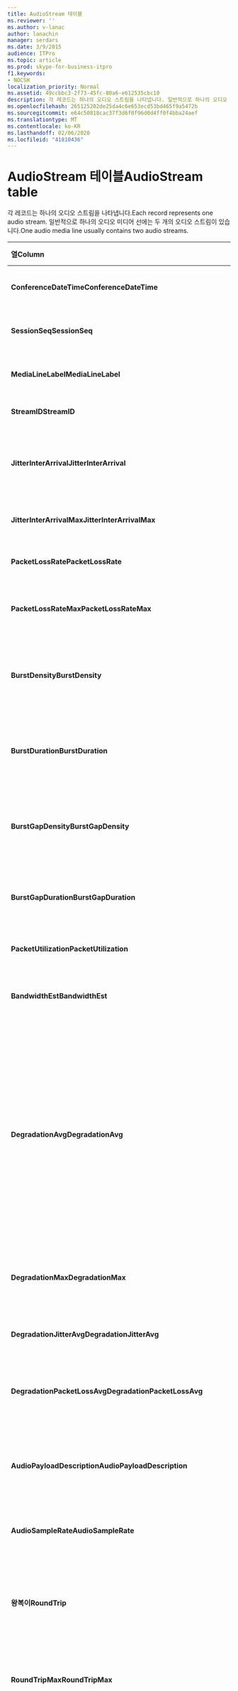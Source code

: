 ```yaml
---
title: AudioStream 테이블
ms.reviewer: ''
ms.author: v-lanac
author: lanachin
manager: serdars
ms.date: 3/9/2015
audience: ITPro
ms.topic: article
ms.prod: skype-for-business-itpro
f1.keywords:
- NOCSH
localization_priority: Normal
ms.assetid: 49ccbbc3-2f73-45fc-80a6-e612535cbc10
description: 각 레코드는 하나의 오디오 스트림을 나타냅니다. 일반적으로 하나의 오디오 미디어 선에는 두 개의 오디오 스트림이 있습니다.
ms.openlocfilehash: 265125202de25da4c6e653ecd53bd465f9a5472b
ms.sourcegitcommit: e64c50818cac37f3d6f0f96d0d4ff0f4bba24aef
ms.translationtype: MT
ms.contentlocale: ko-KR
ms.lasthandoff: 02/06/2020
ms.locfileid: "41810436"
---
```

# <a name="audiostream-table"></a><span data-ttu-id="36f69-104">AudioStream 테이블</span><span class="sxs-lookup"><span data-stu-id="36f69-104">AudioStream table</span></span>
 
<span data-ttu-id="36f69-105">각 레코드는 하나의 오디오 스트림을 나타냅니다.</span><span class="sxs-lookup"><span data-stu-id="36f69-105">Each record represents one audio stream.</span></span> <span data-ttu-id="36f69-106">일반적으로 하나의 오디오 미디어 선에는 두 개의 오디오 스트림이 있습니다.</span><span class="sxs-lookup"><span data-stu-id="36f69-106">One audio media line usually contains two audio streams.</span></span>
  
|<span data-ttu-id="36f69-107">열</span><span class="sxs-lookup"><span data-stu-id="36f69-107">Column</span></span>|<span data-ttu-id="36f69-108">데이터 형식</span><span class="sxs-lookup"><span data-stu-id="36f69-108">Data Type</span></span>|<span data-ttu-id="36f69-109">키/인덱스</span><span class="sxs-lookup"><span data-stu-id="36f69-109">Key/Index</span></span>|<span data-ttu-id="36f69-110">세부적인</span><span class="sxs-lookup"><span data-stu-id="36f69-110">Details</span></span>|
|:-----|:-----|:-----|:-----|
|<span data-ttu-id="36f69-111">**ConferenceDateTime**</span><span class="sxs-lookup"><span data-stu-id="36f69-111">**ConferenceDateTime**</span></span> <br/> |<span data-ttu-id="36f69-112">dmtf</span><span class="sxs-lookup"><span data-stu-id="36f69-112">datetime</span></span>  <br/> |<span data-ttu-id="36f69-113">주요한</span><span class="sxs-lookup"><span data-stu-id="36f69-113">Primary</span></span>  <br/> |<span data-ttu-id="36f69-114">[Medialine 테이블](medialine-0.md)에서 참조 합니다.</span><span class="sxs-lookup"><span data-stu-id="36f69-114">Referenced from the [MediaLine table](medialine-0.md).</span></span>  <br/> |
|<span data-ttu-id="36f69-115">**SessionSeq**</span><span class="sxs-lookup"><span data-stu-id="36f69-115">**SessionSeq**</span></span> <br/> |<span data-ttu-id="36f69-116">int</span><span class="sxs-lookup"><span data-stu-id="36f69-116">int</span></span>  <br/> |<span data-ttu-id="36f69-117">주요한</span><span class="sxs-lookup"><span data-stu-id="36f69-117">Primary</span></span>  <br/> |<span data-ttu-id="36f69-118">[Medialine 테이블](medialine-0.md)에서 참조 합니다.</span><span class="sxs-lookup"><span data-stu-id="36f69-118">Referenced from the [MediaLine table](medialine-0.md).</span></span>  <br/> |
|<span data-ttu-id="36f69-119">**MediaLineLabel**</span><span class="sxs-lookup"><span data-stu-id="36f69-119">**MediaLineLabel**</span></span> <br/> |<span data-ttu-id="36f69-120">tinyint</span><span class="sxs-lookup"><span data-stu-id="36f69-120">tinyint</span></span>  <br/> |<span data-ttu-id="36f69-121">주요한</span><span class="sxs-lookup"><span data-stu-id="36f69-121">Primary</span></span>  <br/> |<span data-ttu-id="36f69-122">[Medialine 테이블](medialine-0.md)에서 참조 합니다.</span><span class="sxs-lookup"><span data-stu-id="36f69-122">Referenced from the [MediaLine table](medialine-0.md).</span></span>  <br/> |
|<span data-ttu-id="36f69-123">**StreamID**</span><span class="sxs-lookup"><span data-stu-id="36f69-123">**StreamID**</span></span> <br/> |<span data-ttu-id="36f69-124">int</span><span class="sxs-lookup"><span data-stu-id="36f69-124">int</span></span>  <br/> |<span data-ttu-id="36f69-125">주요한</span><span class="sxs-lookup"><span data-stu-id="36f69-125">Primary</span></span>  <br/> |<span data-ttu-id="36f69-126">미디어 라인 내의 고유 ID.</span><span class="sxs-lookup"><span data-stu-id="36f69-126">Unique ID within a media line.</span></span>  <br/> |
|<span data-ttu-id="36f69-127">**JitterInterArrival**</span><span class="sxs-lookup"><span data-stu-id="36f69-127">**JitterInterArrival**</span></span> <br/> |<span data-ttu-id="36f69-128">int</span><span class="sxs-lookup"><span data-stu-id="36f69-128">int</span></span>  <br/> | <br/> |<span data-ttu-id="36f69-129">RTCP (실시간 제어 프로토콜) 통계의 평균 네트워크 지터입니다.</span><span class="sxs-lookup"><span data-stu-id="36f69-129">Average network jitter from Real Time Control Protocol (RTCP) statistics.</span></span>  <br/> |
|<span data-ttu-id="36f69-130">**JitterInterArrivalMax**</span><span class="sxs-lookup"><span data-stu-id="36f69-130">**JitterInterArrivalMax**</span></span> <br/> |<span data-ttu-id="36f69-131">int</span><span class="sxs-lookup"><span data-stu-id="36f69-131">int</span></span>  <br/> | <br/> |<span data-ttu-id="36f69-132">통화 중 최대 네트워크 지터.</span><span class="sxs-lookup"><span data-stu-id="36f69-132">Maximum network jitter during the call.</span></span>  <br/> |
|<span data-ttu-id="36f69-133">**PacketLossRate**</span><span class="sxs-lookup"><span data-stu-id="36f69-133">**PacketLossRate**</span></span> <br/> |<span data-ttu-id="36f69-134">10 진수 (5, 4)</span><span class="sxs-lookup"><span data-stu-id="36f69-134">decimal(5,4)</span></span>  <br/> | <br/> |<span data-ttu-id="36f69-135">통화 중의 평균 패킷 손실 율입니다.</span><span class="sxs-lookup"><span data-stu-id="36f69-135">Average packet loss rate during the call.</span></span>  <br/> |
|<span data-ttu-id="36f69-136">**PacketLossRateMax**</span><span class="sxs-lookup"><span data-stu-id="36f69-136">**PacketLossRateMax**</span></span> <br/> |<span data-ttu-id="36f69-137">10 진수 (5, 4)</span><span class="sxs-lookup"><span data-stu-id="36f69-137">decimal(5,4)</span></span>  <br/> | <br/> |<span data-ttu-id="36f69-138">통화 중에 최대 패킷 손실이 관찰 되었습니다.</span><span class="sxs-lookup"><span data-stu-id="36f69-138">Maximum packet loss observed during the call.</span></span>  <br/> |
|<span data-ttu-id="36f69-139">**BurstDensity**</span><span class="sxs-lookup"><span data-stu-id="36f69-139">**BurstDensity**</span></span> <br/> |<span data-ttu-id="36f69-140">10 진수 (9, 4)</span><span class="sxs-lookup"><span data-stu-id="36f69-140">decimal(9,4)</span></span>  <br/> | <br/> |<span data-ttu-id="36f69-141">통화 중에 손실이 발생 한 경우 패킷 손실의 평균 밀도입니다.</span><span class="sxs-lookup"><span data-stu-id="36f69-141">Average density of packet Loss during bursts of losses during the call.</span></span>  <br/> |
|<span data-ttu-id="36f69-142">**BurstDuration**</span><span class="sxs-lookup"><span data-stu-id="36f69-142">**BurstDuration**</span></span> <br/> |<span data-ttu-id="36f69-143">int</span><span class="sxs-lookup"><span data-stu-id="36f69-143">int</span></span>  <br/> | <br/> |<span data-ttu-id="36f69-144">통화 중에 손실 되는 패킷 손실의 평균 지속 시간입니다.</span><span class="sxs-lookup"><span data-stu-id="36f69-144">Average duration of packet loss during bursts of losses during the call.</span></span>  <br/> |
|<span data-ttu-id="36f69-145">**BurstGapDensity**</span><span class="sxs-lookup"><span data-stu-id="36f69-145">**BurstGapDensity**</span></span> <br/> |<span data-ttu-id="36f69-146">10 진수 (9, 4)</span><span class="sxs-lookup"><span data-stu-id="36f69-146">decimal(9,4)</span></span>  <br/> | <br/> |<span data-ttu-id="36f69-147">패킷 손실의 버스트 간에 간격을 두는 경우 패킷 손실의 평균 밀도.</span><span class="sxs-lookup"><span data-stu-id="36f69-147">Average density of packet loss during gaps between bursts of packet loss.</span></span>  <br/> |
|<span data-ttu-id="36f69-148">**BurstGapDuration**</span><span class="sxs-lookup"><span data-stu-id="36f69-148">**BurstGapDuration**</span></span> <br/> |<span data-ttu-id="36f69-149">int</span><span class="sxs-lookup"><span data-stu-id="36f69-149">int</span></span>  <br/> | <br/> |<span data-ttu-id="36f69-150">패킷 손실의 버스트 간 평균 간격 기간입니다.</span><span class="sxs-lookup"><span data-stu-id="36f69-150">Average duration of gaps between bursts of packet loss.</span></span>  <br/> |
|<span data-ttu-id="36f69-151">**PacketUtilization**</span><span class="sxs-lookup"><span data-stu-id="36f69-151">**PacketUtilization**</span></span> <br/> |<span data-ttu-id="36f69-152">Int</span><span class="sxs-lookup"><span data-stu-id="36f69-152">Int</span></span>  <br/> | <br/> |<span data-ttu-id="36f69-153">오디오 스트림의 패킷 수입니다.</span><span class="sxs-lookup"><span data-stu-id="36f69-153">Packet count for the audio stream.</span></span>  <br/> |
|<span data-ttu-id="36f69-154">**BandwidthEst**</span><span class="sxs-lookup"><span data-stu-id="36f69-154">**BandwidthEst**</span></span> <br/> |<span data-ttu-id="36f69-155">Int</span><span class="sxs-lookup"><span data-stu-id="36f69-155">Int</span></span>  <br/> | <br/> |<span data-ttu-id="36f69-156">오디오 스트림의 대역폭을 예측 합니다.</span><span class="sxs-lookup"><span data-stu-id="36f69-156">Bandwidth estimates for the audio stream.</span></span>  <br/> |
|<span data-ttu-id="36f69-157">**DegradationAvg**</span><span class="sxs-lookup"><span data-stu-id="36f69-157">**DegradationAvg**</span></span> <br/> |<span data-ttu-id="36f69-158">10 진수 (3, 2)</span><span class="sxs-lookup"><span data-stu-id="36f69-158">decimal(3,2)</span></span>  <br/> | <br/> |<span data-ttu-id="36f69-159">전체 통화에 대 한 네트워크 SPECIALIST 성능이 저하 됩니다.</span><span class="sxs-lookup"><span data-stu-id="36f69-159">Network MOS Degradation for the whole call.</span></span> <span data-ttu-id="36f69-160">범위는 0.0 ~ 5.0입니다.</span><span class="sxs-lookup"><span data-stu-id="36f69-160">Range is 0.0 to 5.0.</span></span> <span data-ttu-id="36f69-161">이 메트릭은 지터 및 패킷 손실로 인해 네트워크 SPECIALIST 감소 된 양을 표시 합니다.</span><span class="sxs-lookup"><span data-stu-id="36f69-161">This metric shows the amount the Network MOS was reduced because of jitter and packet loss.</span></span> <span data-ttu-id="36f69-162">허용 되는 품질은 0.5 미만 이어야 합니다.</span><span class="sxs-lookup"><span data-stu-id="36f69-162">For acceptable quality it should less than 0.5.</span></span>  <br/> |
|<span data-ttu-id="36f69-163">**DegradationMax**</span><span class="sxs-lookup"><span data-stu-id="36f69-163">**DegradationMax**</span></span> <br/> |<span data-ttu-id="36f69-164">10 진수 (3, 2)</span><span class="sxs-lookup"><span data-stu-id="36f69-164">decimal(3,2)</span></span>  <br/> | <br/> |<span data-ttu-id="36f69-165">통화 중에 최대 네트워크 SPECIALIST 저하 됩니다.</span><span class="sxs-lookup"><span data-stu-id="36f69-165">Maximum Network MOS degradation during the call.</span></span>  <br/> |
|<span data-ttu-id="36f69-166">**DegradationJitterAvg**</span><span class="sxs-lookup"><span data-stu-id="36f69-166">**DegradationJitterAvg**</span></span> <br/> |<span data-ttu-id="36f69-167">10 진수 (3, 2)</span><span class="sxs-lookup"><span data-stu-id="36f69-167">decimal(3,2)</span></span>  <br/> | <br/> |<span data-ttu-id="36f69-168">지터로 인해 네트워크 SPECIALIST 저하 됩니다.</span><span class="sxs-lookup"><span data-stu-id="36f69-168">Network MOS degradation caused by jitter.</span></span>  <br/> |
|<span data-ttu-id="36f69-169">**DegradationPacketLossAvg**</span><span class="sxs-lookup"><span data-stu-id="36f69-169">**DegradationPacketLossAvg**</span></span> <br/> |<span data-ttu-id="36f69-170">10 진수 (3, 2)</span><span class="sxs-lookup"><span data-stu-id="36f69-170">decimal(3,2)</span></span>  <br/> | <br/> |<span data-ttu-id="36f69-171">패킷 손실로 인해 네트워크 SPECIALIST 저하 됩니다.</span><span class="sxs-lookup"><span data-stu-id="36f69-171">Network MOS degradation caused by packet loss.</span></span>  <br/> |
|<span data-ttu-id="36f69-172">**AudioPayloadDescription**</span><span class="sxs-lookup"><span data-stu-id="36f69-172">**AudioPayloadDescription**</span></span> <br/> |<span data-ttu-id="36f69-173">int</span><span class="sxs-lookup"><span data-stu-id="36f69-173">int</span></span>  <br/> |<span data-ttu-id="36f69-174">외부</span><span class="sxs-lookup"><span data-stu-id="36f69-174">Foreign</span></span>  <br/> |<span data-ttu-id="36f69-175">PayloadDescription 테이블에서 참조 되는 통화에 사용 되는 오디오 코덱입니다.</span><span class="sxs-lookup"><span data-stu-id="36f69-175">The audio Codec used for the call, referenced from PayloadDescription Table.</span></span>  <br/> |
|<span data-ttu-id="36f69-176">**AudioSampleRate**</span><span class="sxs-lookup"><span data-stu-id="36f69-176">**AudioSampleRate**</span></span> <br/> |<span data-ttu-id="36f69-177">int</span><span class="sxs-lookup"><span data-stu-id="36f69-177">int</span></span>  <br/> | <br/> |<span data-ttu-id="36f69-178">오디오 스트림의 샘플링 속도입니다.</span><span class="sxs-lookup"><span data-stu-id="36f69-178">Sampling rate for the audio stream.</span></span>  <br/> |
|<span data-ttu-id="36f69-179">**왕복이**</span><span class="sxs-lookup"><span data-stu-id="36f69-179">**RoundTrip**</span></span> <br/> |<span data-ttu-id="36f69-180">int</span><span class="sxs-lookup"><span data-stu-id="36f69-180">int</span></span>  <br/> | <br/> |<span data-ttu-id="36f69-181">RTCP 통계에서 왕복 시간을 계산 합니다.</span><span class="sxs-lookup"><span data-stu-id="36f69-181">Round trip time from RTCP statistics.</span></span> <span data-ttu-id="36f69-182">적절 한 품질을 위해서는 100ms 보다 작아야 합니다.</span><span class="sxs-lookup"><span data-stu-id="36f69-182">For acceptable quality this should be less than 100ms.</span></span>  <br/> |
|<span data-ttu-id="36f69-183">**RoundTripMax**</span><span class="sxs-lookup"><span data-stu-id="36f69-183">**RoundTripMax**</span></span> <br/> |<span data-ttu-id="36f69-184">int</span><span class="sxs-lookup"><span data-stu-id="36f69-184">int</span></span>  <br/> | <br/> |<span data-ttu-id="36f69-185">오디오 스트림의 최대 라운드트립 시간입니다.</span><span class="sxs-lookup"><span data-stu-id="36f69-185">Maximum round trip time for the audio stream.</span></span>  <br/> |
|<span data-ttu-id="36f69-186">**OverallAvgNetworkMOS**</span><span class="sxs-lookup"><span data-stu-id="36f69-186">**OverallAvgNetworkMOS**</span></span> <br/> |<span data-ttu-id="36f69-187">10 진수 (3, 2)</span><span class="sxs-lookup"><span data-stu-id="36f69-187">decimal(3,2)</span></span>  <br/> | <br/> |<span data-ttu-id="36f69-188">통화에 대 한 평균 광대역 네트워크 SPECIALIST.</span><span class="sxs-lookup"><span data-stu-id="36f69-188">Average wideband Network MOS for the call.</span></span> <span data-ttu-id="36f69-189">이 메트릭은 사용 되는 패킷 손실, 지터 및 코덱에 따라 달라 집니다.</span><span class="sxs-lookup"><span data-stu-id="36f69-189">This metric depends on the packet loss, jitter, and codec used.</span></span> <span data-ttu-id="36f69-190">범위는 [1.0에서 5.0]입니다.</span><span class="sxs-lookup"><span data-stu-id="36f69-190">Range is [1.0 to 5.0].</span></span>  <br/> |
|<span data-ttu-id="36f69-191">**OverallMinNetworkMOS**</span><span class="sxs-lookup"><span data-stu-id="36f69-191">**OverallMinNetworkMOS**</span></span> <br/> |<span data-ttu-id="36f69-192">10 진수 (3, 2)</span><span class="sxs-lookup"><span data-stu-id="36f69-192">decimal(3,2)</span></span>  <br/> | <br/> |<span data-ttu-id="36f69-193">통화에 대 한 최소 광대역 네트워크 SPECIALIST.</span><span class="sxs-lookup"><span data-stu-id="36f69-193">The minimum wideband Network MOS for the call.</span></span>  <br/> |
|<span data-ttu-id="36f69-194">**SendListenMOS**</span><span class="sxs-lookup"><span data-stu-id="36f69-194">**SendListenMOS**</span></span> <br/> |<span data-ttu-id="36f69-195">10 진수 (3, 2)</span><span class="sxs-lookup"><span data-stu-id="36f69-195">decimal(3,2)</span></span>  <br/> | <br/> |<span data-ttu-id="36f69-196">음성 수준, 노이즈 수준 및 캡처 장치 특성을 포함 하 여 발송 된 오디오에 대 한 평균 예측 광대역 SPECIALIST 점수입니다.</span><span class="sxs-lookup"><span data-stu-id="36f69-196">The average predicted wideband Listening MOS score for audio sent, including speech level, noise level and capture device characteristics.</span></span>  <br/> |
|<span data-ttu-id="36f69-197">**SendListenMOSMin**</span><span class="sxs-lookup"><span data-stu-id="36f69-197">**SendListenMOSMin**</span></span> <br/> |<span data-ttu-id="36f69-198">10 진수 (3, 2)</span><span class="sxs-lookup"><span data-stu-id="36f69-198">decimal(3,2)</span></span>  <br/> | <br/> |<span data-ttu-id="36f69-199">통화에 대 한 최소 SendListenMOS입니다.</span><span class="sxs-lookup"><span data-stu-id="36f69-199">The minimum SendListenMOS for the call.</span></span>  <br/> |
|<span data-ttu-id="36f69-200">**RecvListenMOS**</span><span class="sxs-lookup"><span data-stu-id="36f69-200">**RecvListenMOS**</span></span> <br/> |<span data-ttu-id="36f69-201">10 진수 (3, 2)</span><span class="sxs-lookup"><span data-stu-id="36f69-201">decimal(3,2)</span></span>  <br/> | <br/> |<span data-ttu-id="36f69-202">음성 수준, 소음 수준, 코덱, 네트워크 상태 및 캡처 장치 특성을 포함 하 여 네트워크에서 받은 오디오에 대 한 평균 예측 광대역 SPECIALIST 점수입니다.</span><span class="sxs-lookup"><span data-stu-id="36f69-202">The average predicted wideband Listening MOS score for audio received from the network including speech level, noise level, codec, network conditions and capture device characteristics.</span></span>  <br/> |
|<span data-ttu-id="36f69-203">**RecvListenMOSMin**</span><span class="sxs-lookup"><span data-stu-id="36f69-203">**RecvListenMOSMin**</span></span> <br/> |<span data-ttu-id="36f69-204">10 진수 (3, 2)</span><span class="sxs-lookup"><span data-stu-id="36f69-204">decimal(3,2)</span></span>  <br/> | <br/> |<span data-ttu-id="36f69-205">통화에 대 한 최소 RecvListenMOS입니다.</span><span class="sxs-lookup"><span data-stu-id="36f69-205">The minimum RecvListenMOS for the call.</span></span>  <br/> |
|<span data-ttu-id="36f69-206">**오디오 및 사용**</span><span class="sxs-lookup"><span data-stu-id="36f69-206">**AudioFECUsed**</span></span> <br/> |<span data-ttu-id="36f69-207">다소</span><span class="sxs-lookup"><span data-stu-id="36f69-207">bit</span></span>  <br/> ||<span data-ttu-id="36f69-208">오디오 FEC 통화에 사용 되었는지 여부를 나타내는 플래그입니다.</span><span class="sxs-lookup"><span data-stu-id="36f69-208">Flag indicating if audio FEC was used for the call.</span></span>  <br/> |
|<span data-ttu-id="36f69-209">**RatioConcealedSamplesAvg**</span><span class="sxs-lookup"><span data-stu-id="36f69-209">**RatioConcealedSamplesAvg**</span></span> <br/> |<span data-ttu-id="36f69-210">10 진수 (5, 2)</span><span class="sxs-lookup"><span data-stu-id="36f69-210">decimal(5,2)</span></span>  <br/> ||<span data-ttu-id="36f69-211">오디오 치유에서 생성 한 숨겨진 샘플의 평균 비율을 일반적인 샘플입니다.</span><span class="sxs-lookup"><span data-stu-id="36f69-211">Average ratio of concealed samples generated by audio healing to typical samples.</span></span>  <br/> |
|<span data-ttu-id="36f69-212">**RatioStretchedSamplesAvg**</span><span class="sxs-lookup"><span data-stu-id="36f69-212">**RatioStretchedSamplesAvg**</span></span> <br/> |<span data-ttu-id="36f69-213">10 진수 (5, 2)</span><span class="sxs-lookup"><span data-stu-id="36f69-213">decimal(5,2)</span></span>  <br/> ||<span data-ttu-id="36f69-214">표준 샘플에 대 한 오디오 치유에서 생성 된 늘이기 샘플의 평균 비율입니다.</span><span class="sxs-lookup"><span data-stu-id="36f69-214">Average ratio of stretched samples generated by audio healing to typical samples.</span></span>  <br/> |
|<span data-ttu-id="36f69-215">**RatioCompressedSamplesAvg**</span><span class="sxs-lookup"><span data-stu-id="36f69-215">**RatioCompressedSamplesAvg**</span></span> <br/> |<span data-ttu-id="36f69-216">10 진수 (5, 2)</span><span class="sxs-lookup"><span data-stu-id="36f69-216">decimal(5,2)</span></span>  <br/> ||<span data-ttu-id="36f69-217">오디오 치유에서 생성 한 압축 샘플의 평균 비율을 일반적인 샘플로 나타낸 것입니다.</span><span class="sxs-lookup"><span data-stu-id="36f69-217">Average ratio of compressed samples generated by audio healing to typical samples.</span></span>  <br/> |
|<span data-ttu-id="36f69-218">**Ipsec**</span><span class="sxs-lookup"><span data-stu-id="36f69-218">**Inbound**</span></span> <br/> |<span data-ttu-id="36f69-219">다소</span><span class="sxs-lookup"><span data-stu-id="36f69-219">bit</span></span>  <br/> | <br/> |<span data-ttu-id="36f69-220">수신기 쪽에 있는 스트림 데이터를 수신 합니다.</span><span class="sxs-lookup"><span data-stu-id="36f69-220">Stream data on receiver side is received.</span></span>  <br/> |
|<span data-ttu-id="36f69-221">**위한**</span><span class="sxs-lookup"><span data-stu-id="36f69-221">**Outbound**</span></span> <br/> |<span data-ttu-id="36f69-222">다소</span><span class="sxs-lookup"><span data-stu-id="36f69-222">bit</span></span>  <br/> | <br/> |<span data-ttu-id="36f69-223">보낸 사람 측에 있는 스트림 데이터를 수신 했습니다.</span><span class="sxs-lookup"><span data-stu-id="36f69-223">Stream data on sender side is received.</span></span>  <br/> |
|<span data-ttu-id="36f69-224">**SenderIsCallerPAI**</span><span class="sxs-lookup"><span data-stu-id="36f69-224">**SenderIsCallerPAI**</span></span> <br/> |<span data-ttu-id="36f69-225">다소</span><span class="sxs-lookup"><span data-stu-id="36f69-225">bit</span></span>  <br/> | <br/> |<span data-ttu-id="36f69-226">1은 스트림 방향이 호출자에서 호출 수신자 까지의 것임을 의미 합니다.</span><span class="sxs-lookup"><span data-stu-id="36f69-226">1 means the stream direction is from the caller to the callee.</span></span>  <br/> <span data-ttu-id="36f69-227">0은 스트림 방향이 피호출자부터 호출자에 게 있음을 의미 합니다.</span><span class="sxs-lookup"><span data-stu-id="36f69-227">0 means the stream direction is from the callee to the caller.</span></span>  <br/> |
|<span data-ttu-id="36f69-228">**JitterInterArrivalSD**</span><span class="sxs-lookup"><span data-stu-id="36f69-228">**JitterInterArrivalSD**</span></span> <br/> |<span data-ttu-id="36f69-229">o</span><span class="sxs-lookup"><span data-stu-id="36f69-229">float</span></span>  <br/> ||<span data-ttu-id="36f69-230">지터 도착 시간에 대 한 표준 편차입니다.</span><span class="sxs-lookup"><span data-stu-id="36f69-230">Standard deviation for jitter arrival times.</span></span>  <br/> <span data-ttu-id="36f69-231">이 열은 Microsoft Lync Server 2013에서 도입 되었습니다.</span><span class="sxs-lookup"><span data-stu-id="36f69-231">This column was introduced in Microsoft Lync Server 2013.</span></span>  <br/> |
|<span data-ttu-id="36f69-232">**ConcealRatioMax**</span><span class="sxs-lookup"><span data-stu-id="36f69-232">**ConcealRatioMax**</span></span> <br/> |<span data-ttu-id="36f69-233">o</span><span class="sxs-lookup"><span data-stu-id="36f69-233">float</span></span>  <br/> ||<span data-ttu-id="36f69-234">Healer에서 숨겨진 패킷의 최대 비율입니다.</span><span class="sxs-lookup"><span data-stu-id="36f69-234">Maximum ratio of packets concealed by the healer.</span></span>  <br/> <span data-ttu-id="36f69-235">이 열은 Microsoft Lync Server 2013에서 도입 되었습니다.</span><span class="sxs-lookup"><span data-stu-id="36f69-235">This column was introduced in Microsoft Lync Server 2013.</span></span>  <br/> |
|<span data-ttu-id="36f69-236">**ConcealRatioSD**</span><span class="sxs-lookup"><span data-stu-id="36f69-236">**ConcealRatioSD**</span></span> <br/> |<span data-ttu-id="36f69-237">o</span><span class="sxs-lookup"><span data-stu-id="36f69-237">float</span></span>  <br/> ||<span data-ttu-id="36f69-238">Healer에서 숨겨진 패킷의 비율에 대 한 표준 편차입니다.</span><span class="sxs-lookup"><span data-stu-id="36f69-238">Standard deviation for the ratio of packets concealed by the healer.</span></span>  <br/> <span data-ttu-id="36f69-239">이 열은 Microsoft Lync Server 2013에서 도입 되었습니다.</span><span class="sxs-lookup"><span data-stu-id="36f69-239">This column was introduced in Microsoft Lync Server 2013.</span></span>  <br/> |
|<span data-ttu-id="36f69-240">**HealerPacketDropRatio**</span><span class="sxs-lookup"><span data-stu-id="36f69-240">**HealerPacketDropRatio**</span></span> <br/> |<span data-ttu-id="36f69-241">o</span><span class="sxs-lookup"><span data-stu-id="36f69-241">float</span></span>  <br/> ||<span data-ttu-id="36f69-242">Healer에서 손실 된 패킷의 총 수를 수신 하 여 받은 패킷의 총량을 말합니다.</span><span class="sxs-lookup"><span data-stu-id="36f69-242">Ratio of packets dropped by the healer compared to the total number of packets received.</span></span>  <br/> <span data-ttu-id="36f69-243">이 열은 Microsoft Lync Server 2013에서 도입 되었습니다.</span><span class="sxs-lookup"><span data-stu-id="36f69-243">This column was introduced in Microsoft Lync Server 2013.</span></span>  <br/> |
|<span data-ttu-id="36f69-244">**HealerFECPacketUsedRatio**</span><span class="sxs-lookup"><span data-stu-id="36f69-244">**HealerFECPacketUsedRatio**</span></span> <br/> |<span data-ttu-id="36f69-245">o</span><span class="sxs-lookup"><span data-stu-id="36f69-245">float</span></span>  <br/> ||<span data-ttu-id="36f69-246">받은 총 패킷 수와 비교 하 여 사용한 착신 전환 오류 수정 패킷의 비율입니다.</span><span class="sxs-lookup"><span data-stu-id="36f69-246">Ratio of used forward error correction packets compared to the total number of packets received.</span></span>  <br/> <span data-ttu-id="36f69-247">이 열은 Microsoft Lync Server 2013에서 도입 되었습니다.</span><span class="sxs-lookup"><span data-stu-id="36f69-247">This column was introduced in Microsoft Lync Server 2013.</span></span>  <br/> |
|<span data-ttu-id="36f69-248">**MaxCompressedSamples**</span><span class="sxs-lookup"><span data-stu-id="36f69-248">**MaxCompressedSamples**</span></span> <br/> |<span data-ttu-id="36f69-249">o</span><span class="sxs-lookup"><span data-stu-id="36f69-249">float</span></span>  <br/> ||<span data-ttu-id="36f69-250">Healer에서 압축 한 최대 오디오 패킷 수입니다.</span><span class="sxs-lookup"><span data-stu-id="36f69-250">Maximum number of audio packets that were compressed by the healer.</span></span>  <br/> <span data-ttu-id="36f69-251">이 열은 Microsoft Lync Server 2013에서 도입 되었습니다.</span><span class="sxs-lookup"><span data-stu-id="36f69-251">This column was introduced in Microsoft Lync Server 2013.</span></span>  <br/> |
|<span data-ttu-id="36f69-252">**LossCongestionPercent**</span><span class="sxs-lookup"><span data-stu-id="36f69-252">**LossCongestionPercent**</span></span> <br/> |<span data-ttu-id="36f69-253">o</span><span class="sxs-lookup"><span data-stu-id="36f69-253">float</span></span>  <br/> ||<span data-ttu-id="36f69-254">통화가 손실 혼잡 상태에 있는 시간의 백분율을 나타냅니다.</span><span class="sxs-lookup"><span data-stu-id="36f69-254">Indicates the percentage of the time when the call was in a loss congestion state.</span></span>  <br/> <span data-ttu-id="36f69-255">이 열은 Microsoft Lync Server 2013에서 도입 되었습니다.</span><span class="sxs-lookup"><span data-stu-id="36f69-255">This column was introduced in Microsoft Lync Server 2013.</span></span>  <br/> |
|<span data-ttu-id="36f69-256">**DelayCongestionPercent**</span><span class="sxs-lookup"><span data-stu-id="36f69-256">**DelayCongestionPercent**</span></span> <br/> |<span data-ttu-id="36f69-257">o</span><span class="sxs-lookup"><span data-stu-id="36f69-257">float</span></span>  <br/> ||<span data-ttu-id="36f69-258">네트워크 패킷의 지연 도착으로 인해 혼잡이 있는 통화의 백분율을 나타냅니다.</span><span class="sxs-lookup"><span data-stu-id="36f69-258">Indicates the percentage of the call during which congestion was caused by the delayed arrival of network packets.</span></span>  <br/> <span data-ttu-id="36f69-259">이 열은 Microsoft Lync Server 2013에서 도입 되었습니다.</span><span class="sxs-lookup"><span data-stu-id="36f69-259">This column was introduced in Microsoft Lync Server 2013.</span></span>  <br/> |
|<span data-ttu-id="36f69-260">**ContentionDetectedPercent**</span><span class="sxs-lookup"><span data-stu-id="36f69-260">**ContentionDetectedPercent**</span></span> <br/> |<span data-ttu-id="36f69-261">o</span><span class="sxs-lookup"><span data-stu-id="36f69-261">float</span></span>  <br/> ||<span data-ttu-id="36f69-262">통화가 네트워크 리소스에 대해 경쟁 하는 시간의 백분율을 나타냅니다.</span><span class="sxs-lookup"><span data-stu-id="36f69-262">Indicates the percentage of the time when the call was competing for network resources.</span></span>  <br/> <span data-ttu-id="36f69-263">이 열은 Microsoft Lync Server 2013에서 도입 되었습니다.</span><span class="sxs-lookup"><span data-stu-id="36f69-263">This column was introduced in Microsoft Lync Server 2013.</span></span>  <br/> |
|<span data-ttu-id="36f69-264">**BandwidthEstMin**</span><span class="sxs-lookup"><span data-stu-id="36f69-264">**BandwidthEstMin**</span></span> <br/> |<span data-ttu-id="36f69-265">int</span><span class="sxs-lookup"><span data-stu-id="36f69-265">int</span></span>  <br/> ||<span data-ttu-id="36f69-266">통화 중 측정 되는 최소 대역폭 예상 양입니다.</span><span class="sxs-lookup"><span data-stu-id="36f69-266">Minimum amount of bandwidth estimation measured during the call.</span></span>  <br/> <span data-ttu-id="36f69-267">이 열은 Microsoft Lync Server 2013에서 도입 되었습니다.</span><span class="sxs-lookup"><span data-stu-id="36f69-267">This column was introduced in Microsoft Lync Server 2013.</span></span>  <br/> |
|<span data-ttu-id="36f69-268">**BandwidthEstMax**</span><span class="sxs-lookup"><span data-stu-id="36f69-268">**BandwidthEstMax**</span></span> <br/> |<span data-ttu-id="36f69-269">int</span><span class="sxs-lookup"><span data-stu-id="36f69-269">int</span></span>  <br/> ||<span data-ttu-id="36f69-270">통화 중에 측정 되는 최대 대역폭 예상 금액입니다.</span><span class="sxs-lookup"><span data-stu-id="36f69-270">Maximum amount of bandwidth estimation measured during the call.</span></span>  <br/> <span data-ttu-id="36f69-271">이 열은 Microsoft Lync Server 2013에서 도입 되었습니다.</span><span class="sxs-lookup"><span data-stu-id="36f69-271">This column was introduced in Microsoft Lync Server 2013.</span></span>  <br/> |
|<span data-ttu-id="36f69-272">**BandwidthEstStdDev**</span><span class="sxs-lookup"><span data-stu-id="36f69-272">**BandwidthEstStdDev**</span></span> <br/> |<span data-ttu-id="36f69-273">int</span><span class="sxs-lookup"><span data-stu-id="36f69-273">int</span></span>  <br/> ||<span data-ttu-id="36f69-274">통화 중에 측정 되는 대역폭 예상의 표준 편차입니다.</span><span class="sxs-lookup"><span data-stu-id="36f69-274">Standard deviation of the bandwidth estimation measured during the call.</span></span>  <br/> <span data-ttu-id="36f69-275">이 열은 Microsoft Lync Server 2013에서 도입 되었습니다.</span><span class="sxs-lookup"><span data-stu-id="36f69-275">This column was introduced in Microsoft Lync Server 2013.</span></span>  <br/> |
|<span data-ttu-id="36f69-276">**BandwidthEstAvge**</span><span class="sxs-lookup"><span data-stu-id="36f69-276">**BandwidthEstAvge**</span></span> <br/> |<span data-ttu-id="36f69-277">int</span><span class="sxs-lookup"><span data-stu-id="36f69-277">int</span></span>  <br/> ||<span data-ttu-id="36f69-278">통화 중 측정 되는 평균 대역폭 예상 금액입니다.</span><span class="sxs-lookup"><span data-stu-id="36f69-278">Average amount of bandwidth estimation measured during the call.</span></span>  <br/> <span data-ttu-id="36f69-279">이 열은 Microsoft Lync Server 2013에서 도입 되었습니다.</span><span class="sxs-lookup"><span data-stu-id="36f69-279">This column was introduced in Microsoft Lync Server 2013.</span></span>  <br/> |
|<span data-ttu-id="36f69-280">**RelativeOneWayTotal**</span><span class="sxs-lookup"><span data-stu-id="36f69-280">**RelativeOneWayTotal**</span></span> <br/> |<span data-ttu-id="36f69-281">o</span><span class="sxs-lookup"><span data-stu-id="36f69-281">float</span></span>  <br/> ||<span data-ttu-id="36f69-282">단방향 총 대기 시간입니다.</span><span class="sxs-lookup"><span data-stu-id="36f69-282">Total amount of one-way latency.</span></span> <span data-ttu-id="36f69-283">상대적 단방향 대기 시간은 클라이언트와 서버 간의 지연을 측정 합니다.</span><span class="sxs-lookup"><span data-stu-id="36f69-283">Relative one-way latency measures the delay between the client and the server.</span></span>  <br/> <span data-ttu-id="36f69-284">이 열은 Microsoft Lync Server 2013에서 도입 되었습니다.</span><span class="sxs-lookup"><span data-stu-id="36f69-284">This column was introduced in Microsoft Lync Server 2013.</span></span>  <br/> |
|<span data-ttu-id="36f69-285">**RelativeOneWayAverage**</span><span class="sxs-lookup"><span data-stu-id="36f69-285">**RelativeOneWayAverage**</span></span> <br/> |<span data-ttu-id="36f69-286">o</span><span class="sxs-lookup"><span data-stu-id="36f69-286">float</span></span>  <br/> ||<span data-ttu-id="36f69-287">평균 단방향 대기 시간입니다.</span><span class="sxs-lookup"><span data-stu-id="36f69-287">Average amount of one-way latency.</span></span> <span data-ttu-id="36f69-288">상대적 단방향 대기 시간은 클라이언트와 서버 간의 지연을 측정 합니다.</span><span class="sxs-lookup"><span data-stu-id="36f69-288">Relative one-way latency measures the delay between the client and the server.</span></span>  <br/> <span data-ttu-id="36f69-289">이 열은 Microsoft Lync Server 2013에서 도입 되었습니다.</span><span class="sxs-lookup"><span data-stu-id="36f69-289">This column was introduced in Microsoft Lync Server 2013.</span></span>  <br/> |
|<span data-ttu-id="36f69-290">**RelativeOneWayMax**</span><span class="sxs-lookup"><span data-stu-id="36f69-290">**RelativeOneWayMax**</span></span> <br/> |<span data-ttu-id="36f69-291">o</span><span class="sxs-lookup"><span data-stu-id="36f69-291">float</span></span>  <br/> ||<span data-ttu-id="36f69-292">단방향 대기 시간의 최대 양입니다.</span><span class="sxs-lookup"><span data-stu-id="36f69-292">Maximum amount of one-way latency.</span></span> <span data-ttu-id="36f69-293">상대적 단방향 대기 시간은 클라이언트와 서버 간의 지연을 측정 합니다.</span><span class="sxs-lookup"><span data-stu-id="36f69-293">Relative one-way latency measures the delay between the client and the server.</span></span>  <br/> <span data-ttu-id="36f69-294">이 열은 Microsoft Lync Server 2013에서 도입 되었습니다.</span><span class="sxs-lookup"><span data-stu-id="36f69-294">This column was introduced in Microsoft Lync Server 2013.</span></span>  <br/> |
|<span data-ttu-id="36f69-295">**RelativeOneWayBurstOccurrences**</span><span class="sxs-lookup"><span data-stu-id="36f69-295">**RelativeOneWayBurstOccurrences**</span></span> <br/> |<span data-ttu-id="36f69-296">int</span><span class="sxs-lookup"><span data-stu-id="36f69-296">int</span></span>  <br/> ||<span data-ttu-id="36f69-297">전체 단방향 버스트 횟수입니다.</span><span class="sxs-lookup"><span data-stu-id="36f69-297">Total one-way burst occurrences.</span></span> <span data-ttu-id="36f69-298">"Bursty" 전송은 안정적 스트림이 아닌 버스트로 데이터가 흐르는 전송입니다.</span><span class="sxs-lookup"><span data-stu-id="36f69-298">A "bursty" transmission is a transmission where data flows in unpredictable bursts as opposed to a steady stream.</span></span> <span data-ttu-id="36f69-299">이 메트릭은 클라이언트와 서버 간의 데이터 흐름을 측정 합니다.</span><span class="sxs-lookup"><span data-stu-id="36f69-299">This metric measures data flow between the client and the server.</span></span>  <br/> <span data-ttu-id="36f69-300">이 열은 Microsoft Lync Server 2013에서 도입 되었습니다.</span><span class="sxs-lookup"><span data-stu-id="36f69-300">This column was introduced in Microsoft Lync Server 2013.</span></span>  <br/> |
|<span data-ttu-id="36f69-301">**RelativeOneWayBurstDensity**</span><span class="sxs-lookup"><span data-stu-id="36f69-301">**RelativeOneWayBurstDensity**</span></span> <br/> |<span data-ttu-id="36f69-302">o</span><span class="sxs-lookup"><span data-stu-id="36f69-302">float</span></span>  <br/> ||<span data-ttu-id="36f69-303">전체 단방향 버스트 밀도.</span><span class="sxs-lookup"><span data-stu-id="36f69-303">Total one-way burst density.</span></span> <span data-ttu-id="36f69-304">"Bursty" 전송은 안정적 스트림이 아닌 버스트로 데이터가 흐르는 전송입니다.</span><span class="sxs-lookup"><span data-stu-id="36f69-304">A "bursty" transmission is a transmission where data flows in unpredictable bursts as opposed to a steady stream.</span></span> <span data-ttu-id="36f69-305">이 메트릭은 클라이언트와 서버 간의 데이터 흐름을 측정 합니다.</span><span class="sxs-lookup"><span data-stu-id="36f69-305">This metric measures data flow between the client and the server.</span></span>  <br/> <span data-ttu-id="36f69-306">이 열은 Microsoft Lync Server 2013에서 도입 되었습니다.</span><span class="sxs-lookup"><span data-stu-id="36f69-306">This column was introduced in Microsoft Lync Server 2013.</span></span>  <br/> |
|<span data-ttu-id="36f69-307">**RelativeOneWayBurstDuration**</span><span class="sxs-lookup"><span data-stu-id="36f69-307">**RelativeOneWayBurstDuration**</span></span> <br/> |<span data-ttu-id="36f69-308">o</span><span class="sxs-lookup"><span data-stu-id="36f69-308">float</span></span>  <br/> ||<span data-ttu-id="36f69-309">전체 단방향 버스트 기간입니다.</span><span class="sxs-lookup"><span data-stu-id="36f69-309">Total one-way burst duration.</span></span> <span data-ttu-id="36f69-310">"Bursty" 전송은 안정적 스트림이 아닌 버스트로 데이터가 흐르는 전송입니다.</span><span class="sxs-lookup"><span data-stu-id="36f69-310">A "bursty" transmission is a transmission where data flows in unpredictable bursts as opposed to a steady stream.</span></span> <span data-ttu-id="36f69-311">이 메트릭은 클라이언트와 서버 간의 데이터 흐름을 측정 합니다.</span><span class="sxs-lookup"><span data-stu-id="36f69-311">This metric measures data flow between the client and the server.</span></span>  <br/> <span data-ttu-id="36f69-312">이 열은 Microsoft Lync Server 2013에서 도입 되었습니다.</span><span class="sxs-lookup"><span data-stu-id="36f69-312">This column was introduced in Microsoft Lync Server 2013.</span></span>  <br/> |
|<span data-ttu-id="36f69-313">**RelativeOneWayGapOccurrences**</span><span class="sxs-lookup"><span data-stu-id="36f69-313">**RelativeOneWayGapOccurrences**</span></span> <br/> |<span data-ttu-id="36f69-314">int</span><span class="sxs-lookup"><span data-stu-id="36f69-314">int</span></span>  <br/> ||<span data-ttu-id="36f69-315">전체 단방향 간격이 발생 합니다.</span><span class="sxs-lookup"><span data-stu-id="36f69-315">Total one-way gap occurrences.</span></span> <span data-ttu-id="36f69-316">"Bursty" 전송은 안정적 스트림이 아닌 버스트로 데이터가 흐르는 전송입니다. 간격은 이러한 버스트 간의 지연을 나타냅니다.</span><span class="sxs-lookup"><span data-stu-id="36f69-316">A "bursty" transmission is a transmission where data flows in unpredictable bursts as opposed to a steady stream; gaps indicate delays between these bursts.</span></span> <span data-ttu-id="36f69-317">이 메트릭은 클라이언트와 서버 간의 데이터 흐름을 측정 합니다.</span><span class="sxs-lookup"><span data-stu-id="36f69-317">This metric measures data flow between the client and the server.</span></span>  <br/> <span data-ttu-id="36f69-318">이 열은 Microsoft Lync Server 2013에서 도입 되었습니다.</span><span class="sxs-lookup"><span data-stu-id="36f69-318">This column was introduced in Microsoft Lync Server 2013.</span></span>  <br/> |
|<span data-ttu-id="36f69-319">**RelativeOneWayGapDensity**</span><span class="sxs-lookup"><span data-stu-id="36f69-319">**RelativeOneWayGapDensity**</span></span> <br/> |<span data-ttu-id="36f69-320">o</span><span class="sxs-lookup"><span data-stu-id="36f69-320">float</span></span>  <br/> ||<span data-ttu-id="36f69-321">전체 단방향 간격 밀도.</span><span class="sxs-lookup"><span data-stu-id="36f69-321">Total one-way gap density.</span></span> <span data-ttu-id="36f69-322">"Bursty" 전송은 안정적 스트림이 아닌 버스트로 데이터가 흐르는 전송입니다. 간격은 이러한 버스트 간의 지연을 나타냅니다.</span><span class="sxs-lookup"><span data-stu-id="36f69-322">A "bursty" transmission is a transmission where data flows in unpredictable bursts as opposed to a steady stream; gaps indicate delays between these bursts.</span></span> <span data-ttu-id="36f69-323">이 메트릭은 클라이언트와 서버 간의 데이터 흐름을 측정 합니다.</span><span class="sxs-lookup"><span data-stu-id="36f69-323">This metric measures data flow between the client and the server.</span></span>  <br/> <span data-ttu-id="36f69-324">이 열은 Microsoft Lync Server 2013에서 도입 되었습니다.</span><span class="sxs-lookup"><span data-stu-id="36f69-324">This column was introduced in Microsoft Lync Server 2013.</span></span>  <br/> |
|<span data-ttu-id="36f69-325">**RelativeOneWayGapDuration**</span><span class="sxs-lookup"><span data-stu-id="36f69-325">**RelativeOneWayGapDuration**</span></span> <br/> |<span data-ttu-id="36f69-326">o</span><span class="sxs-lookup"><span data-stu-id="36f69-326">float</span></span>  <br/> ||<span data-ttu-id="36f69-327">전체 단방향 간격 기간입니다.</span><span class="sxs-lookup"><span data-stu-id="36f69-327">Total one-way gap duration.</span></span> <span data-ttu-id="36f69-328">"Bursty" 전송은 안정적 스트림이 아닌 버스트로 데이터가 흐르는 전송입니다. 간격은 이러한 버스트 간의 지연을 나타냅니다.</span><span class="sxs-lookup"><span data-stu-id="36f69-328">A "bursty" transmission is a transmission where data flows in unpredictable bursts as opposed to a steady stream; gaps indicate delays between these bursts.</span></span> <span data-ttu-id="36f69-329">이 메트릭은 클라이언트와 서버 간의 데이터 흐름을 측정 합니다.</span><span class="sxs-lookup"><span data-stu-id="36f69-329">This metric measures data flow between the client and the server.</span></span>  <br/> <span data-ttu-id="36f69-330">이 열은 Microsoft Lync Server 2013에서 도입 되었습니다.</span><span class="sxs-lookup"><span data-stu-id="36f69-330">This column was introduced in Microsoft Lync Server 2013.</span></span>  <br/> |
|<span data-ttu-id="36f69-331">**DecodeStereoPercent**</span><span class="sxs-lookup"><span data-stu-id="36f69-331">**DecodeStereoPercent**</span></span> <br/> |<span data-ttu-id="36f69-332">o</span><span class="sxs-lookup"><span data-stu-id="36f69-332">float</span></span>  <br/> ||<span data-ttu-id="36f69-333">스테레오로 디코딩된 통화의 백분율입니다.</span><span class="sxs-lookup"><span data-stu-id="36f69-333">Percentage of the call decoded as stereo.</span></span>  <br/> <span data-ttu-id="36f69-334">이 열은 Microsoft Lync Server 2013에서 도입 되었습니다.</span><span class="sxs-lookup"><span data-stu-id="36f69-334">This column was introduced in Microsoft Lync Server 2013.</span></span>  <br/> |
|<span data-ttu-id="36f69-335">**AecRenderStereoPercent**</span><span class="sxs-lookup"><span data-stu-id="36f69-335">**AecRenderStereoPercent**</span></span> <br/> |<span data-ttu-id="36f69-336">o</span><span class="sxs-lookup"><span data-stu-id="36f69-336">float</span></span>  <br/> ||<span data-ttu-id="36f69-337">음향 반향 제거 기 스테레오로 렌더링 되는 통화의 백분율입니다.</span><span class="sxs-lookup"><span data-stu-id="36f69-337">Percentage of the call rendered as stereo by the acoustic echo canceller.</span></span>  <br/> <span data-ttu-id="36f69-338">이 열은 Microsoft Lync Server 2013에서 도입 되었습니다.</span><span class="sxs-lookup"><span data-stu-id="36f69-338">This column was introduced in Microsoft Lync Server 2013.</span></span>  <br/> |
|<span data-ttu-id="36f69-339">**오디오 및이 어//또는 r**</span><span class="sxs-lookup"><span data-stu-id="36f69-339">**AudioPostFECPLR**</span></span> <br/> |<span data-ttu-id="36f69-340">o</span><span class="sxs-lookup"><span data-stu-id="36f69-340">float</span></span>  <br/> ||<span data-ttu-id="36f69-341">전달 오류 수정 후 패킷 손실 율이 적용 되었습니다.</span><span class="sxs-lookup"><span data-stu-id="36f69-341">Packet loss rate after forward error correction has been applied.</span></span>  <br/> <span data-ttu-id="36f69-342">이 열은 Microsoft Lync Server 2013에서 도입 되었습니다.</span><span class="sxs-lookup"><span data-stu-id="36f69-342">This column was introduced in Microsoft Lync Server 2013.</span></span>  <br/> |
|<span data-ttu-id="36f69-343">**EncodeStereoPercent**</span><span class="sxs-lookup"><span data-stu-id="36f69-343">**EncodeStereoPercent**</span></span> <br/> |<span data-ttu-id="36f69-344">o</span><span class="sxs-lookup"><span data-stu-id="36f69-344">float</span></span>  <br/> ||<span data-ttu-id="36f69-345">스테레오로 인코딩된 통화의 백분율입니다.</span><span class="sxs-lookup"><span data-stu-id="36f69-345">Percentage of the call encoded as stereo.</span></span>  <br/> <span data-ttu-id="36f69-346">이 열은 Microsoft Lync Server 2013에서 도입 되었습니다.</span><span class="sxs-lookup"><span data-stu-id="36f69-346">This column was introduced in Microsoft Lync Server 2013.</span></span>  <br/> |
|<span data-ttu-id="36f69-347">**AecCaptureStereoPercent**</span><span class="sxs-lookup"><span data-stu-id="36f69-347">**AecCaptureStereoPercent**</span></span> <br/> |<span data-ttu-id="36f69-348">o</span><span class="sxs-lookup"><span data-stu-id="36f69-348">float</span></span>  <br/> ||<span data-ttu-id="36f69-349">음향 반향 제거 기 스테레오로 캡처한 통화의 백분율입니다.</span><span class="sxs-lookup"><span data-stu-id="36f69-349">Percentage of the call captured as stereo by the acoustic echo canceller.</span></span>  <br/> <span data-ttu-id="36f69-350">이 열은 Microsoft Lync Server 2013에서 도입 되었습니다.</span><span class="sxs-lookup"><span data-stu-id="36f69-350">This column was introduced in Microsoft Lync Server 2013.</span></span>  <br/> |
